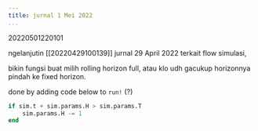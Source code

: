 ```yaml
---
title: jurnal 1 Mei 2022
...
```


20220501220101

ngelanjutin [[20220429100139]] jurnal 29 April 2022 terkait flow simulasi,

bikin fungsi buat milih rolling horizon full, atau klo udh gacukup horizonnya pindah ke fixed horizon.

done by adding code below to `run!` (?)
```julia
if sim.t + sim.params.H > sim.params.T
    sim.params.H -= 1
end
```